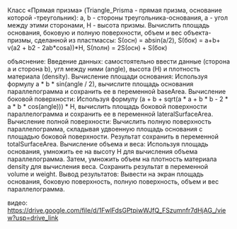 Класс «Прямая призма» (Triangle_Prisma - прямая призма, основание которой
-треугольник): а, b - стороны треугольника-основания, а - угол между этими
сторонами, Н - высота призмы. Вычислить площадь основания, боковую и полную
поверхности, объем и вес объекта-призмы, сделанной из пластмассы:
S(осн) = a*b*sin(a/2), S(бок) = a+b+ v(a2 + b2 - 2ab*cosa))*H, S(полн) = 2S(осн) + S(бок)

объяснение:
Введение данных: cамостоятельно ввести данные (сторона a и сторона b), угл между ними (angle), высота (H) и плотность материала (density).
Вычисление площади основания: Используя формулу a * b * sin(angle / 2), вычислите площадь основания параллелограмма и сохранить ее в переменной baseArea.
Вычисление боковой поверхности: Используя формулу (a + b + sqrt(a * a + b * b - 2 * a * b * cos(angle))) * H, вычислить площадь боковой поверхности параллелограмма и сохранить ее в переменной lateralSurfaceArea.
Вычисление полной поверхности: Вычислить полную поверхность параллелограмма, складывая удвоенную площадь основания с площадью боковой поверхности. Результат сохранить в переменной totalSurfaceArea.
Вычисление объема и веса: Используя площадь основания, умножить ее на высоту H для вычисления объема параллелограмма. Затем, умножить объем на плотность материала density для вычисления веса. Сохранить результат в переменной volume и weight.
Вывод результатов: Вывести на экран площадь основания, боковую поверхность, полную поверхность, объем и вес параллелограмма.

видео:
https://drive.google.com/file/d/1FwlFdsGPtpiwWJfQ_FSzumnfr7dHjAG_/view?usp=drive_link
